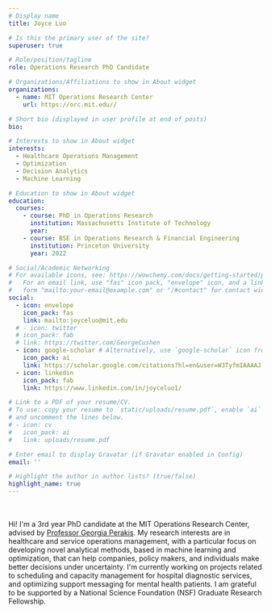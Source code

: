 ```yaml
---
# Display name
title: Joyce Luo

# Is this the primary user of the site?
superuser: true

# Role/position/tagline
role: Operations Research PhD Candidate

# Organizations/Affiliations to show in About widget
organizations:
  - name: MIT Operations Research Center
    url: https://orc.mit.edu//

# Short bio (displayed in user profile at end of posts)
bio: 

# Interests to show in About widget
interests:
  - Healthcare Operations Management
  - Optimization
  - Decision Analytics
  - Machine Learning

# Education to show in About widget
education:
  courses:
    - course: PhD in Operations Research
      institution: Massachusetts Institute of Technology
      year:
    - course: BSE in Operations Research & Financial Engineering
      institution: Princeton University
      year: 2022

# Social/Academic Networking
# For available icons, see: https://wowchemy.com/docs/getting-started/page-builder/#icons
#   For an email link, use "fas" icon pack, "envelope" icon, and a link in the
#   form "mailto:your-email@example.com" or "/#contact" for contact widget.
social:
  - icon: envelope
    icon_pack: fas
    link: mailto:joyceluo@mit.edu
  # - icon: twitter
  # icon_pack: fab
  # link: https://twitter.com/GeorgeCushen
  - icon: google-scholar # Alternatively, use `google-scholar` icon from `ai` icon pack
    icon_pack: ai
    link: https://scholar.google.com/citations?hl=en&user=W3TyfmIAAAAJ
  - icon: linkedin
    icon_pack: fab
    link: https://www.linkedin.com/in/joyceluo1/

# Link to a PDF of your resume/CV.
# To use: copy your resume to `static/uploads/resume.pdf`, enable `ai` icons in `params.toml`,
# and uncomment the lines below.
# - icon: cv
#   icon_pack: ai
#   link: uploads/resume.pdf

# Enter email to display Gravatar (if Gravatar enabled in Config)
email: ''

# Highlight the author in author lists? (true/false)
highlight_name: true
---
```

\
\
Hi! I'm a 3rd year PhD candidate at the MIT Operations Research Center, advised by [Professor Georgia Perakis](https://mitmgmtfaculty.mit.edu/gperakis/). My research interests are in healthcare and service operations management, with a particular focus on developing novel analytical methods, based in machine learning and optimization, that can help companies, policy makers, and individuals make better decisions under uncertainty. I'm currently working on projects related to scheduling and capacity management for hospital diagnostic services, and optimizing support messaging for mental health patients. I am grateful to be supported by a National Science Foundation (NSF) Graduate Research Fellowship.
